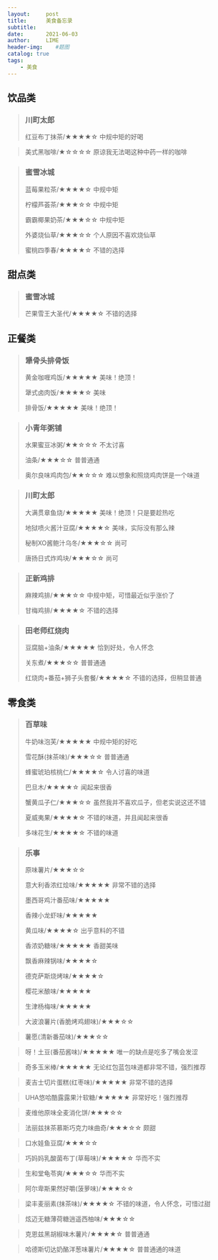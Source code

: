 ```yaml
---
layout:     post
title:      美食备忘录
subtitle:   
date:       2021-06-03
author:     LIME
header-img:    #题图
catalog: true
tags:
    - 美食
---
```


## 饮品类
> ### 川町太郎
> 
> 红豆布丁抹茶/★★★★☆ 中规中矩的好喝

> 美式黑咖啡/★☆☆☆☆ 原谅我无法喝这种中药一样的咖啡

> ### 蜜雪冰城
> 
> 蓝莓果粒茶/★★★★☆ 中规中矩
> 
> 柠檬芦荟茶/★★★☆☆ 中规中矩
> 
> 霸霸椰果奶茶/★★★☆☆ 中规中矩
> 
> 外婆烧仙草/★★★☆☆ 个人原因不喜欢烧仙草
> 
> 蜜桃四季春/★★★★☆ 不错的选择

## 甜点类
> ### 蜜雪冰城
> 
> 芒果雪王大圣代/★★★★☆ 不错的选择

## 正餐类
> ### 犟骨头排骨饭
> 
> 黄金咖喱鸡饭/★★★★★ 美味！绝顶！
> 
> 犟式卤肉饭/★★★★☆ 美味
> 
> 排骨饭/★★★★★ 美味！绝顶！

> ### 小青年粥铺
> 
> 水果蜜豆冰粥/★★☆☆☆ 不太讨喜
> 
> 油条/★★★☆☆ 普普通通
> 
> 奥尔良味鸡肉包/★★☆☆☆ 难以想象和照烧鸡肉饼是一个味道

> ### 川町太郎
> 
> 大满贯章鱼烧/★★★★★ 美味！绝顶！只是要趁热吃
> 
> 地狱喷火酱汁豆腐/★★★★☆ 美味，实际没有那么辣
> 
> 秘制XO酱鲍汁乌冬/★★★☆☆ 尚可
> 
> 唐扬日式炸鸡块/★★★☆☆ 尚可

> ### 正新鸡排
> 
> 麻辣鸡排/★★★☆☆ 中规中矩，可惜最近似乎涨价了
> 
> 甘梅鸡排/★★★★☆ 不错的选择

> ### 田老师红烧肉
> 
> 豆腐脑+油条/★★★★★ 恰到好处，令人怀念
> 
> 关东煮/★★★☆☆ 普普通通
> 
> 红烧肉+番茄+狮子头套餐/★★★★☆ 不错的选择，但稍显普通

## 零食类

> ### 百草味
> 
> 牛奶味泡芙/★★★★★ 中规中矩的好吃
> 
> 雪花酥(抹茶味)/★★★☆☆ 普普通通
> 
> 蜂蜜琥珀核桃仁/★★★★☆ 令人讨喜的味道
> 
> 巴旦木/★★★★☆ 闻起来很香
> 
> 蟹黄瓜子仁/★★★☆☆ 虽然我并不喜欢瓜子，但老实说这还不错
> 
> 夏威夷果/★★★★☆ 不错的味道，并且闻起来很香
> 
> 多味花生/★★★★☆ 不错的味道

> ### 乐事
> 
> 原味薯片/★★★☆☆ 
> 
> 意大利香浓红烩味/★★★★★ 非常不错的选择
> 
> 墨西哥鸡汁番茄味/★★★★★ 
> 
> 香辣小龙虾味/★★★★★
> 
> 黄瓜味/★★★★☆ 出乎意料的不错
> 
> 香浓奶糖味/★★★★★ 香甜美味
> 
> 飘香麻辣锅味/★★★★☆
> 
> 德克萨斯烧烤味/★★★★☆
> 
> 樱花米酿味/★★★★★
> 
> 生津杨梅味/★★★★★
> 
> 大波浪薯片(香脆烤鸡翅味)/★★★☆☆

> 薯愿(清新番茄味)/★★★☆☆

> 呀！土豆(番茄酱味)/★★★★★ 唯一的缺点是吃多了嘴会发涩

> 奇多玉米棒/★★★★★ 无论红包蓝包味道都非常不错，强烈推荐

> 麦吉士切片蛋糕(红枣味)/★★★★★ 非常不错的选择

> UHA悠哈酷露露果汁软糖/★★★★★ 非常好吃！强烈推荐

> 麦维他原味全麦消化饼/★★★☆☆ 

> 法丽兹抹茶慕斯巧克力味曲奇/★★★☆☆ 颇甜

> 口水娃鱼豆腐/★★★☆☆ 

> 巧妈妈乳酸菌布丁(草莓味)/★★★★☆ 华而不实

> 生和堂龟苓爽/★★★☆☆ 华而不实

> 阿尔卑斯果然好嚼(菠萝味)/★★★☆☆ 

> 梁丰麦丽素(抹茶味)/★★★★☆ 不错的味道，令人怀念，可惜过甜

> 炫迈无糖薄荷糖逍遥西柚味/★★★☆☆ 

> 克恩兹黑胡椒味木薯片/★★★★☆ 普普通通

> 哈德斯切达奶酪洋葱味薯片/★★★★☆ 普普通通的味道

